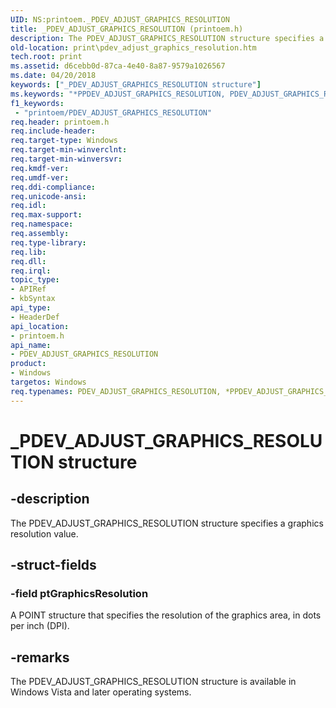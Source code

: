 ```yaml
---
UID: NS:printoem._PDEV_ADJUST_GRAPHICS_RESOLUTION
title: _PDEV_ADJUST_GRAPHICS_RESOLUTION (printoem.h)
description: The PDEV_ADJUST_GRAPHICS_RESOLUTION structure specifies a graphics resolution value.
old-location: print\pdev_adjust_graphics_resolution.htm
tech.root: print
ms.assetid: d6cebb0d-87ca-4e40-8a87-9579a1026567
ms.date: 04/20/2018
keywords: ["_PDEV_ADJUST_GRAPHICS_RESOLUTION structure"]
ms.keywords: "*PPDEV_ADJUST_GRAPHICS_RESOLUTION, PDEV_ADJUST_GRAPHICS_RESOLUTION, PDEV_ADJUST_GRAPHICS_RESOLUTION structure [Print Devices], PPDEV_ADJUST_GRAPHICS_RESOLUTION, PPDEV_ADJUST_GRAPHICS_RESOLUTION structure pointer [Print Devices], _PDEV_ADJUST_GRAPHICS_RESOLUTION, print.pdev_adjust_graphics_resolution, print_unidrv-pscript_rendering_4e6d42c6-744c-4451-85a3-f5769c0ebfd3.xml, printoem/PDEV_ADJUST_GRAPHICS_RESOLUTION, printoem/PPDEV_ADJUST_GRAPHICS_RESOLUTION"
f1_keywords:
 - "printoem/PDEV_ADJUST_GRAPHICS_RESOLUTION"
req.header: printoem.h
req.include-header: 
req.target-type: Windows
req.target-min-winverclnt: 
req.target-min-winversvr: 
req.kmdf-ver: 
req.umdf-ver: 
req.ddi-compliance: 
req.unicode-ansi: 
req.idl: 
req.max-support: 
req.namespace: 
req.assembly: 
req.type-library: 
req.lib: 
req.dll: 
req.irql: 
topic_type:
- APIRef
- kbSyntax
api_type:
- HeaderDef
api_location:
- printoem.h
api_name:
- PDEV_ADJUST_GRAPHICS_RESOLUTION
product:
- Windows
targetos: Windows
req.typenames: PDEV_ADJUST_GRAPHICS_RESOLUTION, *PPDEV_ADJUST_GRAPHICS_RESOLUTION
---
```


# _PDEV_ADJUST_GRAPHICS_RESOLUTION structure


## -description


The PDEV_ADJUST_GRAPHICS_RESOLUTION structure specifies a graphics resolution value.


## -struct-fields




### -field ptGraphicsResolution

A POINT structure that specifies the resolution of the graphics area, in dots per inch (DPI).


## -remarks



The PDEV_ADJUST_GRAPHICS_RESOLUTION structure is available in Windows Vista and later operating systems. 



